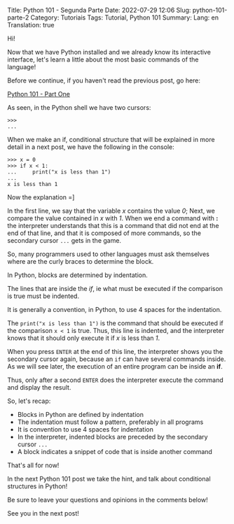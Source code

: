 Title: Python 101 - Segunda Parte
Date: 2022-07-29 12:06
Slug: python-101-parte-2
Category: Tutoriais
Tags: Tutorial, Python 101
Summary:
Lang: en
Translation: true

Hi!

Now that we have Python installed and we already know its interactive interface, let's learn a little about the most basic commands of the language!

Before we continue, if you haven't read the previous post, go here:

[Python 101 - Part One]({filename}/Tutorials/python101.md)

As seen, in the Python shell we have two cursors:

    >>>
    ...

When we make an if, conditional structure that will be explained in more detail in a next post, we have the following in the console:

    >>> x = 0
    >>> if x < 1:
    ...     print("x is less than 1")
    ...
    x is less than 1

Now the explanation =]

In the first line, we say that the variable _x_ contains the value _0_;
Next, we compare the value contained in _x_ with _1_. When we end a command with **:** the interpreter understands that this is a command that did not end at the end of that line, and that it is composed of more commands, so the secondary cursor `...` gets in the game.

So, many programmers used to other languages ​​must ask themselves where are the curly braces to determine the block.

In Python, blocks are determined by indentation.

The lines that are inside the _if_, ie what must be executed if the comparison is true must be indented.

It is generally a convention, in Python, to use 4 spaces for the indentation.

The `print("x is less than 1")` is the command that should be executed if the comparison `x < 1` is true. Thus, this line is indented, and the interpreter knows that it should only execute it if *x* is less than *1*.

When you press `ENTER` at the end of this line, the interpreter shows you the secondary cursor again, because an `if` can have several commands inside. As we will see later, the execution of an entire program can be inside an __if__.

Thus, only after a second `ENTER` does the interpreter execute the command and display the result.

So, let's recap:

* Blocks in Python are defined by indentation
* The indentation must follow a pattern, preferably in all programs
* It is convention to use 4 spaces for indentation
* In the interpreter, indented blocks are preceded by the secondary cursor `...`
* A block indicates a snippet of code that is inside another command

That's all for now!

In the next Python 101 post we take the hint, and talk about conditional structures in Python!

Be sure to leave your questions and opinions in the comments below!

See you in the next post!